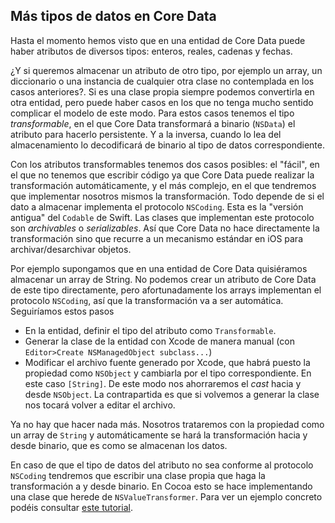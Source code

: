 ## Más tipos de datos en Core Data

Hasta el momento hemos visto que en una entidad de Core Data puede haber atributos de diversos tipos: enteros, reales, cadenas y fechas. 

¿Y si queremos almacenar un atributo de otro tipo, por ejemplo un array, un diccionario o una instancia de cualquier otra clase no contemplada en los casos anteriores?. Si es una clase propia siempre podemos convertirla en otra entidad, pero puede haber casos en los que no tenga mucho sentido complicar el modelo de este modo. Para estos casos tenemos el tipo *transformable*, en el que Core Data transformará a binario (`NSData`) el atributo para hacerlo persistente. Y a la inversa, cuando lo lea del almacenamiento lo decodificará de binario al tipo de datos correspondiente. 

Con los atributos transformables tenemos dos casos posibles: el "fácil", en el que no tenemos que escribir código ya que Core Data puede realizar la transformación automáticamente, y el más complejo, en el que tendremos que implementar nosotros mismos la transformación. Todo depende de si el dato a almacenar implementa el protocolo `NSCoding`. Esta es la "versión antigua" del `Codable` de Swift. Las clases que implementan este protocolo son *archivables* o *serializables*. Así que Core Data no hace directamente la transformación sino que recurre a un mecanismo estándar en iOS para archivar/desarchivar objetos.

Por ejemplo supongamos que en una entidad de Core Data quisiéramos almacenar un array de String. No podemos crear un atributo de Core Data de este tipo directamente, pero afortunadamente los arrays implementan el protocolo `NSCoding`, así que la transformación va a ser automática. Seguiríamos estos pasos

- En la entidad, definir el tipo del atributo como `Transformable`.
- Generar la clase de la entidad con Xcode de manera manual (con `Editor>Create NSManagedObject subclass...`)
- Modificar el archivo fuente generado por Xcode, que habrá puesto la propiedad como `NSObject` y cambiarla por el tipo correspondiente. En este caso `[String]`. De este modo nos ahorraremos el *cast* hacia y desde `NSObject`. La contrapartida es que si volvemos a generar la clase nos tocará volver a editar el archivo.

Ya no hay que hacer nada más. Nosotros trataremos con la propiedad como un array de `String` y automáticamente se hará la transformación hacia y desde binario, que es como se almacenan los datos.

En caso de que el tipo de datos del atributo no sea conforme al protocolo `NSCoding` tendremos que escribir una clase propia que haga la transformación a y desde binario. En Cocoa esto se hace implementando una clase que herede de `NSValueTransformer`. Para ver un ejemplo concreto podéis consultar [este tutorial](http://bluelemonbits.com/index.php/2016/02/07/using-nsvaluetransformers-value-transformer-swift-2-0/).

